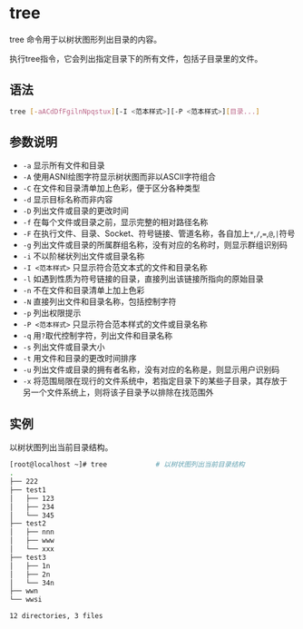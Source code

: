 # tree

tree 命令用于以树状图形列出目录的内容。

执行tree指令，它会列出指定目录下的所有文件，包括子目录里的文件。

## 语法

```bash
tree [-aACdDfFgilnNpqstux][-I <范本样式>][-P <范本样式>][目录...]
```

## 参数说明

- `-a`               显示所有文件和目录
- `-A`               使用ASNI绘图字符显示树状图而非以ASCII字符组合
- `-C`               在文件和目录清单加上色彩，便于区分各种类型
- `-d`               显示目标名称而非内容
- `-D`               列出文件或目录的更改时间
- `-f`               在每个文件或目录之前，显示完整的相对路径名称
- `-F`               在执行文件、目录、Socket、符号链接、管道名称，各自加上`*`,`/`,`=`,`@`,`|`符号
- `-g`               列出文件或目录的所属群组名称，没有对应的名称时，则显示群组识别码
- `-i`               不以阶梯状列出文件或目录名称
- `-I <范本样式>`     只显示符合范文本式的文件和目录名称
- `-l`               如遇到性质为符号链接的目录，直接列出该链接所指向的原始目录
- `-n`               不在文件和目录清单上加上色彩
- `-N`               直接列出文件和目录名称，包括控制字符
- `-p`               列出权限提示
- `-P <范本样式>`     只显示符合范本样式的文件或目录名称
- `-q`               用`?`取代控制字符，列出文件和目录名称
- `-s`               列出文件或目录大小
- `-t`               用文件和目录的更改时间排序
- `-u`               列出文件或目录的拥有者名称，没有对应的名称是，则显示用户识别码
- `-x`               将范围局限在现行的文件系统中，若指定目录下的某些子目录，其存放于另一个文件系统上，则将该子目录予以排除在找范围外

## 实例

以树状图列出当前目录结构。

```bash
[root@localhost ~]# tree            # 以树状图列出当前目录结构
.
├── 222
├── test1
│   ├── 123
│   ├── 234
│   └── 345
├── test2
│   ├── nnn
│   ├── www
│   └── xxx
├── test3
│   ├── 1n
│   ├── 2n
│   └── 34n
├── wwn
└── wwsi

12 directories, 3 files
```
